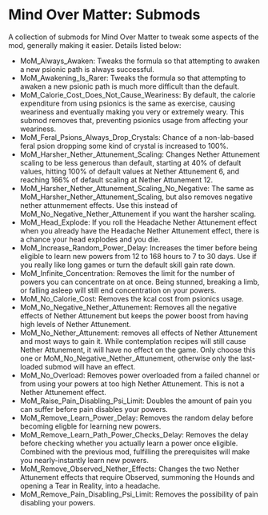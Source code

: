 # Mind Over Matter: Submods

A collection of submods for Mind Over Matter to tweak some aspects of the mod, generally making it easier. Details listed below:

- MoM_Always_Awaken: Tweaks the formula so that attempting to awaken a new psionic path is always successful. 
- MoM_Awakening_Is_Rarer: Tweaks the formula so that attempting to awaken a new psionic path is much more difficult than the default.
- MoM_Calorie_Cost_Does_Not_Cause_Weariness: By default, the calorie expenditure from using psionics is the same as exercise, causing weariness and eventually making you very or extremely weary. This submod removes that, preventing psionics usage from affecting your weariness.
- MoM_Feral_Psions_Always_Drop_Crystals: Chance of a non-lab-based feral psion dropping some kind of crystal is increased to 100%.
- MoM_Harsher_Nether_Attunement_Scaling: Changes Nether Attunement scaling to be less generous than default, starting at 40% of default values, hitting 100% of default values at Nether Attunement 6, and reaching 166% of default scaling at Nether Attunement 12.
- MoM_Harsher_Nether_Attunement_Scaling_No_Negative: The same as MoM_Harsher_Nether_Attunement_Scaling, but also removes negative nether attunmement effects. Use this instead of MoM_No_Negative_Nether_Attunement if you want the harsher scaling.
- MoM_Head_Explode: If you roll the Headache Nether Attunement effect when you already have the Headache Nether Attunement effect, there is a chance your head explodes and you die. 
- MoM_Increase_Random_Power_Delay: Increases the timer before being eligible to learn new powers from 12 to 168 hours to 7 to 30 days. Use if you really like long games or turn the default skill gain rate down. 
- MoM_Infinite_Concentration: Removes the limit for the number of powers you can concentrate on at once. Being stunned, breaking a limb, or falling asleep will still end concentration on your powers. 
- MoM_No_Calorie_Cost: Removes the kcal cost from psionics usage. 
- MoM_No_Negative_Nether_Attunement: Removes all the negative effects of Nether Attunement but keeps the power boost from having high levels of Nether Attunement.
- MoM_No_Nether_Attunement: removes all effects of Nether Attunement and most ways to gain it. While contemplation recipes will still cause Nether Attunement, it will have no effect on the game. Only choose this one or MoM_No_Negative_Nether_Attunement, otherwise only the last-loaded submod will have an effect.
- MoM_No_Overload: Removes power overloaded from a failed channel or from using your powers at too high Nether Attunement. This is not a Nether Attunement effect.
- MoM_Raise_Pain_Disabling_Psi_Limit: Doubles the amount of pain you can suffer before pain disables your powers.
- MoM_Remove_Learn_Power_Delay: Removes the random delay before becoming eligble for learning new powers.
- MoM_Remove_Learn_Path_Power_Checks_Delay: Removes the delay before checking whether you actually learn a power once eligible.  Combined with the previous mod, fulfilling the prerequisites will make you nearly-instantly learn new powers.
- MoM_Remove_Observed_Nether_Effects: Changes the two Nether Attunement effects that require Observed, summoning the Hounds and opening a Tear in Reality, into a headache.
- MoM_Remove_Pain_Disabling_Psi_Limit: Removes the possibility of pain disabling your powers.

